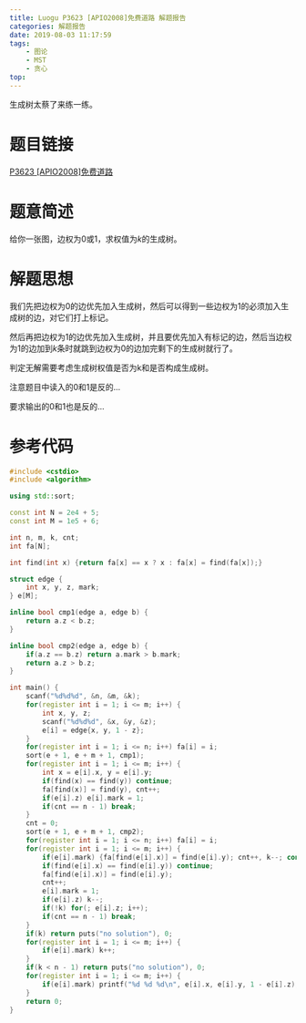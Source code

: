 ```yaml
---
title: Luogu P3623 [APIO2008]免费道路 解题报告
categories: 解题报告
date: 2019-08-03 11:17:59
tags:
	- 图论
	- MST
	- 贪心
top:
---
```


生成树太蔡了来练一练。

# 题目链接

[P3623 [APIO2008]免费道路](https://www.luogu.org/problem/P3623)

# 题意简述

给你一张图，边权为$0$或$1$，求权值为$k$的生成树。

<!--more-->

# 解题思想

我们先把边权为0的边优先加入生成树，然后可以得到一些边权为1的必须加入生成树的边，对它们打上标记。

然后再把边权为1的边优先加入生成树，并且要优先加入有标记的边，然后当边权为1的边加到$k$条时就跳到边权为0的边加完剩下的生成树就行了。

判定无解需要考虑生成树权值是否为k和是否构成生成树。

注意题目中读入的0和1是反的...

要求输出的0和1也是反的...

# 参考代码

```c++
#include <cstdio>
#include <algorithm>

using std::sort;

const int N = 2e4 + 5;
const int M = 1e5 + 6;

int n, m, k, cnt;
int fa[N];

int find(int x) {return fa[x] == x ? x : fa[x] = find(fa[x]);}

struct edge {
    int x, y, z, mark;
} e[M];

inline bool cmp1(edge a, edge b) {
    return a.z < b.z;
}

inline bool cmp2(edge a, edge b) {
    if(a.z == b.z) return a.mark > b.mark;
    return a.z > b.z;
}

int main() {
    scanf("%d%d%d", &n, &m, &k);
    for(register int i = 1; i <= m; i++) {
        int x, y, z;
        scanf("%d%d%d", &x, &y, &z);
        e[i] = edge{x, y, 1 - z};
    }
    for(register int i = 1; i <= n; i++) fa[i] = i;
    sort(e + 1, e + m + 1, cmp1);
    for(register int i = 1; i <= m; i++) {
        int x = e[i].x, y = e[i].y;
        if(find(x) == find(y)) continue;
        fa[find(x)] = find(y), cnt++;
        if(e[i].z) e[i].mark = 1;
        if(cnt == n - 1) break;
    }
    cnt = 0;
    sort(e + 1, e + m + 1, cmp2);
    for(register int i = 1; i <= n; i++) fa[i] = i;
    for(register int i = 1; i <= m; i++) {
        if(e[i].mark) {fa[find(e[i].x)] = find(e[i].y); cnt++, k--; continue;}
        if(find(e[i].x) == find(e[i].y)) continue;
        fa[find(e[i].x)] = find(e[i].y);
        cnt++;
        e[i].mark = 1;
        if(e[i].z) k--;
        if(!k) for(; e[i].z; i++);
        if(cnt == n - 1) break;
    }
    if(k) return puts("no solution"), 0;
    for(register int i = 1; i <= m; i++) {
        if(e[i].mark) k++;
    }
    if(k < n - 1) return puts("no solution"), 0;
    for(register int i = 1; i <= m; i++) {
        if(e[i].mark) printf("%d %d %d\n", e[i].x, e[i].y, 1 - e[i].z);
    }
    return 0;
}
```

